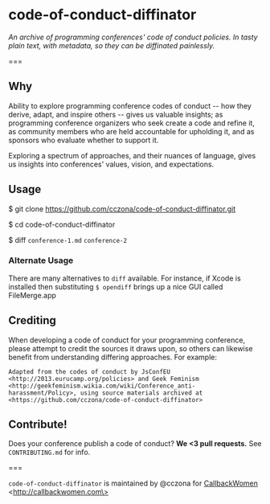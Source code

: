# code-of-conduct-diffinator

_An archive of programming conferences' code of conduct policies. In tasty plain text, with metadata, so they can be diffinated painlessly._

===

## Why
Ability to explore programming conference codes of conduct -- how they derive, adapt, and inspire others -- gives us valuable insights; as programming conference organizers who seek create a code and refine it, as community members who are held accountable for upholding it, and as sponsors who evaluate whether to support it.

Exploring a spectrum of approaches, and their nuances of language, gives us insights into conferences' values, vision, and expectations.


## Usage

$ git clone https://github.com/cczona/code-of-conduct-diffinator.git

$ cd code-of-conduct-diffinator

$ diff `conference-1.md` `conference-2`

### Alternate Usage

There are many alternatives to `diff` available. For instance, if Xcode is installed then substituting `$ opendiff` brings up a nice GUI called FileMerge.app


## Crediting

When developing a code of conduct for your programming conference, please attempt to credit the sources it draws upon, so others can likewise benefit from understanding differing approaches. For example:

    Adapted from the codes of conduct by JsConfEU <http://2013.eurucamp.org/policies> and Geek Feminism <http://geekfeminism.wikia.com/wiki/Conference_anti-harassment/Policy>, using source materials archived at <https://github.com/cczona/code-of-conduct-diffinator>


## Contribute!

   Does your conference publish a code of conduct? **We <3 pull requests.** See `CONTRIBUTING.md` for info.


===


`code-of-conduct-diffinator` is maintained by @cczona for [CallbackWomen](http://callbackwomen.com) \<http://callbackwomen.com\>